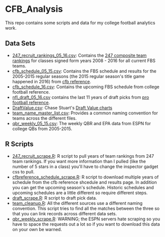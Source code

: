 # CFB_Analysis

This repo contains some scripts and data for my college football analytics work. 

## Data Sets

* [247_recruit_rankings_05_16.csv](https://raw.githubusercontent.com/mattmills49/CFB_Analysis/master/247_recruit_rankings_05_16.csv): Contains the [247 composite team rankings](http://247sports.com/Season/2008-Football/CompositeTeamRankings) for classes signed form years 2008 - 2016 for all current FBS teams. 
* [cfb_schedule_05_15.csv](https://raw.githubusercontent.com/mattmills49/CFB_Analysis/master/cfb_schedule_05_15.csv): Contains the FBS schedule and results for the 2005-2015 regular seasons (the 2015 regular season's title game happened in 2016) from [cfb reference](http://www.sports-reference.com/cfb/years/2005-schedule.html).
* [cfb_schedule_16.csv](https://raw.githubusercontent.com/mattmills49/CFB_Analysis/master/cfb_schedule_16.csv): Contains the upcoming FBS schedule from college football reference. 
* [nfl_draft_05_16.csv](https://raw.githubusercontent.com/mattmills49/CFB_Analysis/master/nfl_draft_05_16.csv) contains the last 11 years of draft picks from [pro football reference](http://www.pro-football-reference.com/years/2005/draft.htm).
* [DraftValue.csv](https://raw.githubusercontent.com/mattmills49/CFB_Analysis/master/DraftValue.csv): Chase Stuart's [Draft Value charts](http://www.footballperspective.com/draft-value-chart/)
* [team_name_master_list.csv](https://raw.githubusercontent.com/mattmills49/CFB_Analysis/master/team_name_master_list.csv): Provides a common naming convention for teams across the different files. 
* [qbr_weekly_05_15.csv](https://raw.githubusercontent.com/mattmills49/CFB_Analysis/master/qbr_weekly_05_15.csv): The weekly QBR and EPA data from ESPN for college QBs from 2005-2015. 

## R Scripts

* [247_recruit_scrape.R](https://github.com/mattmills49/CFB_Analysis/blob/master/247_recruit_scrape.R): R script to pull years of team rankings from 247 team rankings. If you want more information than I pulled (like the number of 5 stars in a class) you'll have to change the inspector gadget css to pull.
* [cfbreference_schedule_scrape.R](https://github.com/mattmills49/CFB_Analysis/blob/master/cfbreference_schedule_scrape.R): R script to download multiple years of schedule from the cfb reference shcedule and results page. In addition you can get the upcoming season's schedule. Historic schedules and upcoming schedules are a little different so require different steps.
* [draft_scrape.R](https://github.com/mattmills49/CFB_Analysis/blob/master/draft_scrape.R): R script to draft pick data. 
* [team_cleanup.R](https://github.com/mattmills49/CFB_Analysis/blob/master/team_cleanup.R): All the different sources use a different naming convention. This script tries to find all the matches between the three so that you can link records across different data sets. 
* [qbr_weekly_scrape.R](https://github.com/mattmills49/CFB_Analysis/blob/master/qbr_weekly_scrape.R): WARNING; the ESPN servers hate scraping so you have to space the requests out a lot so if you want to download this data on your own be warned. 

